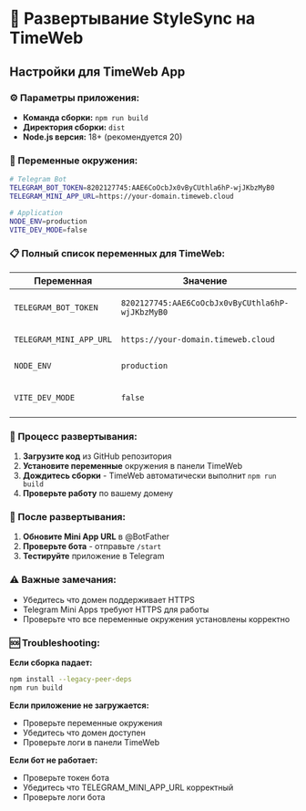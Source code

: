 # 🚀 Развертывание StyleSync на TimeWeb

## Настройки для TimeWeb App

### ⚙️ Параметры приложения:
- **Команда сборки:** `npm run build`
- **Директория сборки:** `dist`
- **Node.js версия:** 18+ (рекомендуется 20)

### 🔧 Переменные окружения:

```bash
# Telegram Bot
TELEGRAM_BOT_TOKEN=8202127745:AAE6CoOcbJx0vByCUthla6hP-wjJKbzMyB0
TELEGRAM_MINI_APP_URL=https://your-domain.timeweb.cloud

# Application
NODE_ENV=production
VITE_DEV_MODE=false
```

### 📋 Полный список переменных для TimeWeb:

| Переменная | Значение | Описание |
|------------|----------|----------|
| `TELEGRAM_BOT_TOKEN` | `8202127745:AAE6CoOcbJx0vByCUthla6hP-wjJKbzMyB0` | Токен Telegram бота |
| `TELEGRAM_MINI_APP_URL` | `https://your-domain.timeweb.cloud` | URL вашего домена |
| `NODE_ENV` | `production` | Режим работы |
| `VITE_DEV_MODE` | `false` | Отключение режима разработки |

### 🔄 Процесс развертывания:

1. **Загрузите код** из GitHub репозитория
2. **Установите переменные** окружения в панели TimeWeb
3. **Дождитесь сборки** - TimeWeb автоматически выполнит `npm run build`
4. **Проверьте работу** по вашему домену

### 📱 После развертывания:

1. **Обновите Mini App URL** в @BotFather
2. **Проверьте бота** - отправьте `/start`
3. **Тестируйте** приложение в Telegram

### ⚠️ Важные замечания:

- Убедитесь что домен поддерживает HTTPS
- Telegram Mini Apps требуют HTTPS для работы
- Проверьте что все переменные окружения установлены корректно

### 🆘 Troubleshooting:

**Если сборка падает:**
```bash
npm install --legacy-peer-deps
npm run build
```

**Если приложение не загружается:**
- Проверьте переменные окружения
- Убедитесь что домен доступен
- Проверьте логи в панели TimeWeb

**Если бот не работает:**
- Проверьте токен бота
- Убедитесь что TELEGRAM_MINI_APP_URL корректный
- Проверьте логи бота
